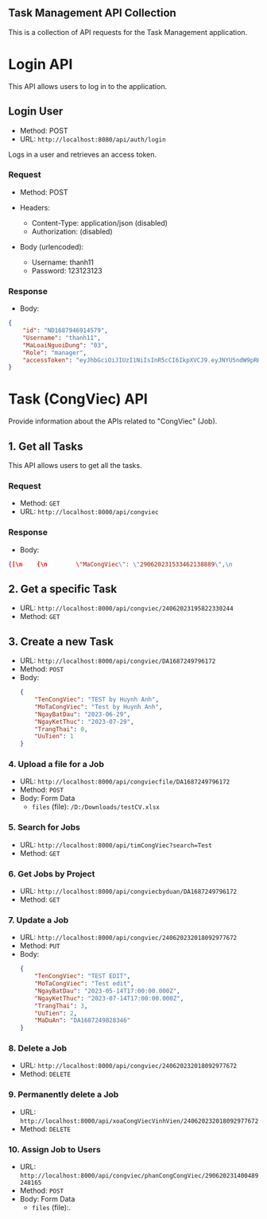 ## Task Management API Collection

This is a collection of API requests for the Task Management application.

# Login API

This API allows users to log in to the application.

## Login User

- Method: POST
- URL: `http://localhost:8080/api/auth/login`

Logs in a user and retrieves an access token.

### Request

- Method: POST
- Headers:
  - Content-Type: application/json (disabled)
  - Authorization: (disabled)

- Body (urlencoded):
  - Username: thanh11
  - Password: 123123123

### Response

- Body:
```json
{
    "id": "ND1687946914579",
    "Username": "thanh11",
    "MaLoaiNguoiDung": "03",
    "Role": "manager",
    "accessToken": "eyJhbGciOiJIUzI1NiIsInR5cCI6IkpXVCJ9.eyJNYU5ndW9pRHVuZyI6Ik5EMTY4Nzk0NjkxNDU3OSIsIlVzZXJuYW1lIjoidGhhbmgxMSIsIk1hTG9haU5ndW9pRHVuZyI6IjAzIiwiUm9sZSI6Im1hbmFnZXIiLCJpYXQiOjE2ODgwMjIxMDYsImV4cCI6MTY4ODEwODUwNn0.QrSjjUwvX3bkphHyQHdige6rLtt1oBFNod4Fv_60mWo"
}
```

# Task (CongViec) API

Provide information about the APIs related to "CongViec" (Job).

## 1. Get all Tasks

This API allows users to get all the tasks.

### Request

- Method: `GET`
- URL: `http://localhost:8000/api/congviec`

### Response

- Body:
```json
{[\n    {\n        \"MaCongViec\": \"290620231533462138889\",\n        \"TenCongViec\": \"Cong viec A\",\n        \"MoTaCongViec\": \"Mo ta cong viec A\",\n        \"NgayBatDau\": \"2023-06-14T17:00:00.000Z\",\n        \"NgayKetThuc\": \"2023-07-14T17:00:00.000Z\",\n        \"TrangThai\": 1,\n        \"UuTien\": 1,\n        \"MaDuAn\": \"1234567890\"\n    },\n    {\n        \"MaCongViec\": \"290620231533464038125\",\n        \"TenCongViec\": \"Cong viec E\",\n        \"MoTaCongViec\": \"Mo ta cong viec E\",\n        \"NgayBatDau\": \"2023-06-18T17:00:00.000Z\",\n        \"NgayKetThuc\": \"2023-07-18T17:00:00.000Z\",\n        \"TrangThai\": 1,\n        \"UuTien\": 1,\n        \"MaDuAn\": \"1234567890\"\n    },\n    {\n        \"MaCongViec\": \"290620231533464818686\",\n        \"TenCongViec\": \"Cong viec H\",\n        \"MoTaCongViec\": \"Mo ta cong viec H\",\n        \"NgayBatDau\": \"2023-06-21T17:00:00.000Z\",\n        \"NgayKetThuc\": \"2023-07-21T17:00:00.000Z\",\n        \"TrangThai\": 1,\n        \"UuTien\": 1,\n        \"MaDuAn\": \"1234567890\"\n    },\n    {\n        \"MaCongViec\": \"29062023153346606794\",\n        \"TenCongViec\": \"Cong viec B\",\n        \"MoTaCongViec\": \"Mo ta cong viec B\",\n        \"NgayBatDau\": \"2023-06-15T17:00:00.000Z\",\n        \"NgayKetThuc\": \"2023-07-15T17:00:00.000Z\",\n        \"TrangThai\": 1,\n        \"UuTien\": 0,\n        \"MaDuAn\": \"1234567890\"\n    },\n    {\n        \"MaCongViec\": \"290620231533467265767\",\n        \"TenCongViec\": \"Cong viec D\",\n        \"MoTaCongViec\": \"Mo ta cong viec D\",\n        \"NgayBatDau\": \"2023-06-17T17:00:00.000Z\",\n        \"NgayKetThuc\": \"2023-07-17T17:00:00.000Z\",\n        \"TrangThai\": 1,\n        \"UuTien\": 1,\n        \"MaDuAn\": \"1234567890\"\n    },\n    {\n        \"MaCongViec\": \"290620231533467723433\",\n        \"TenCongViec\": \"Cong viec G\",\n        \"MoTaCongViec\": \"Mo ta cong viec G\",\n        \"NgayBatDau\": \"2023-06-20T17:00:00.000Z\",\n        \"NgayKetThuc\": \"2023-07-20T17:00:00.000Z\",\n        \"TrangThai\": 1,\n        \"UuTien\": 1,\n        \"MaDuAn\": \"1234567890\"\n    },\n    {\n        \"MaCongViec\": \"290620231533468048956\",\n        \"TenCongViec\": \"Cong viec I\",\n        \"MoTaCongViec\": \"Mo ta cong viec I\",\n        \"NgayBatDau\": \"2023-06-22T17:00:00.000Z\",\n        \"NgayKetThuc\": \"2023-07-22T17:00:00.000Z\",\n        \"TrangThai\": 1,\n        \"UuTien\": 1,\n        \"MaDuAn\": \"1234567890\"\n    },\n    {\n        \"MaCongViec\": \"290620231533468978578\",\n        \"TenCongViec\": \"Cong viec C\",\n        \"MoTaCongViec\": \"Mo ta cong viec C\",\n        \"NgayBatDau\": \"2023-06-16T17:00:00.000Z\",\n        \"NgayKetThuc\": \"2023-07-16T17:00:00.000Z\",\n        \"TrangThai\": 1,\n        \"UuTien\": 1,\n        \"MaDuAn\": \"1234567890\"\n    },\n    {\n        \"MaCongViec\": \"290620231533469177816\",\n        \"TenCongViec\": \"Cong viec F\",\n        \"MoTaCongViec\": \"Mo ta cong viec F\",\n        \"NgayBatDau\": \"2023-06-19T17:00:00.000Z\",\n        \"NgayKetThuc\": \"2023-07-19T17:00:00.000Z\",\n        \"TrangThai\": 1,\n        \"UuTien\": 0,\n        \"MaDuAn\": \"1234567890\"\n    }\n]}
``` 

## 2. Get a specific Task

- URL: `http://localhost:8000/api/congviec/24062023195822330244`
- Method: `GET`

## 3. Create a new Task

- URL: `http://localhost:8000/api/congviec/DA1687249796172`
- Method: `POST`
- Body:
    ```json
    {
        "TenCongViec": "TEST by Huynh Anh",
        "MoTaCongViec": "Test by Huynh Anh",
        "NgayBatDau": "2023-06-29",
        "NgayKetThuc": "2023-07-29",
        "TrangThai": 0,
        "UuTien": 1
    }
    ```

### 4. Upload a file for a Job

- URL: `http://localhost:8000/api/congviecfile/DA1687249796172`
- Method: `POST`
- Body: Form Data
    - `files` (file): `/D:/Downloads/testCV.xlsx`

### 5. Search for Jobs

- URL: `http://localhost:8000/api/timCongViec?search=Test`
- Method: `GET`

### 6. Get Jobs by Project

- URL: `http://localhost:8000/api/congviecbyduan/DA1687249796172`
- Method: `GET`

### 7. Update a Job

- URL: `http://localhost:8000/api/congviec/240620232018092977672`
- Method: `PUT`
- Body:
    ```json
    {
        "TenCongViec": "TEST EDIT",
        "MoTaCongViec": "Test edit",
        "NgayBatDau": "2023-05-14T17:00:00.000Z",
        "NgayKetThuc": "2023-07-14T17:00:00.000Z",
        "TrangThai": 3,
        "UuTien": 2,
        "MaDuAn": "DA1687249828346"
    }
    ```

### 8. Delete a Job

- URL: `http://localhost:8000/api/congviec/240620232018092977672`
- Method: `DELETE`

### 9. Permanently delete a Job

- URL: `http://localhost:8000/api/xoaCongViecVinhVien/240620232018092977672`
- Method: `DELETE`

### 10. Assign Job to Users

- URL: `http://localhost:8000/api/congviec/phanCongCongViec/290620231400489248165`
- Method: `POST`
- Body: Form Data
    - `files` (file):.
